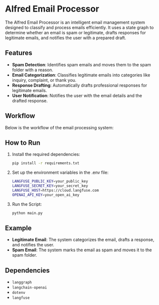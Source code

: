 # Alfred Email Processor

The Alfred Email Processor is an intelligent email management system designed to classify and process emails efficiently. It uses a state graph to determine whether an email is spam or legitimate, drafts responses for legitimate emails, and notifies the user with a prepared draft.

## Features

- **Spam Detection**: Identifies spam emails and moves them to the spam folder with a reason.
- **Email Categorization**: Classifies legitimate emails into categories like inquiry, complaint, or thank you.
- **Response Drafting**: Automatically drafts professional responses for legitimate emails.
- **User Notification**: Notifies the user with the email details and the drafted response.

## Workflow

Below is the workflow of the email processing system:



## How to Run

1. Install the required dependencies:
   ```bash
   pip install -r requirements.txt
   ```
2. Set up the environment variables in the .env file:
    ```bash
    LANGFUSE_PUBLIC_KEY=your_public_key
    LANGFUSE_SECRET_KEY=your_secret_key
    LANGFUSE_HOST=https://cloud.langfuse.com
    OPENAI_API_KEY=your_open_ai_key
3. Run the Script:
    ```bash
    python main.py
    ```

## Example
- **Legitimate Email**: The system categorizes the email, drafts a response, and notifies the user.
- **Spam Email**: The system marks the email as spam and moves it to the spam folder.

## Dependencies
- `langgraph`
- `langchain-openai`
- `dotenv`
- `langfuse`
